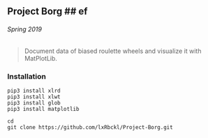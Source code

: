 ## Project Borg ## ef
###### Spring 2019
> Document data of biased roulette wheels and visualize it with MatPlotLib.

### Installation
```
pip3 install xlrd
pip3 install xlwt
pip3 install glob
pip3 install matplotlib

cd
git clone https://github.com/lxRbckl/Project-Borg.git
```
